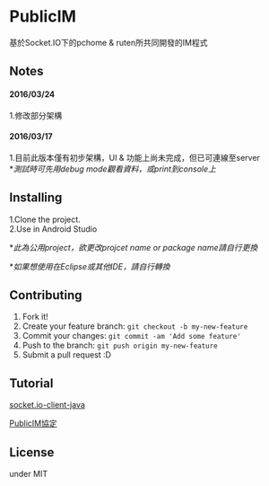 # PublicIM

基於Socket.IO下的pchome & ruten所共同開發的IM程式

## Notes

#### 2016/03/24
1.修改部分架構

#### 2016/03/17
1.目前此版本僅有初步架構，UI & 功能上尚未完成，但已可連線至server  
**測試時可先用debug mode觀看資料，或print到console上*

## Installing
  
1.Clone the project.  
2.Use in Android Studio  

**此為公用project，欲更改projcet name or package name請自行更換*

**如果想使用在Eclipse或其他IDE，請自行轉換*


## Contributing
1. Fork it!
2. Create your feature branch: `git checkout -b my-new-feature`
3. Commit your changes: `git commit -am 'Add some feature'`
4. Push to the branch: `git push origin my-new-feature`
5. Submit a pull request :D

## Tutorial

[socket.io-client-java ](https://github.com/socketio/socket.io-client-java)

[PublicIM協定 ](https://docs.google.com/document/d/1tVoE0GIepJbxLD7VhU3ErfY6ojEVWQom3W5d5IEO8mw/)


## License

under MIT